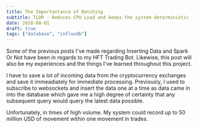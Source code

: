 ```yaml
---
title: The Importantance of Batching
subtitle: TLDR - Reduces CPU Load and keeps the system deterministic
date: 2018-08-01
draft: true
tags: ["database", "influxdb"]
---
```


Some of the previous posts I've made regarding Inserting Data and Spark Or Not have been in regards to my HFT Trading Bot. Likewise, this post will also be my experiences and the things I've learned throughout this project.

I have to save a lot of incoming data from the cryptocurrency exchanges and save it immeadiately for immediate processing. Previously, I used to subscribe to websockets and insert the data one at a time as data came in into the database which gave me a high degree of certainty that any subsequent query would query the latest data possible.

Unfortunately, in times of high volume. My system could record up to 50 million USD of movement within one movement in trades.
